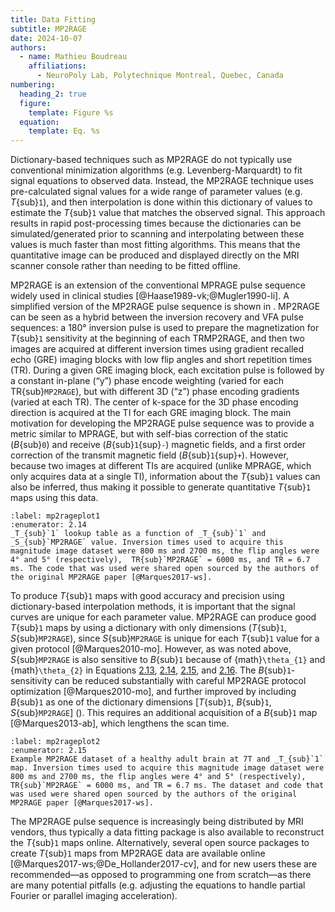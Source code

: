```yaml
---
title: Data Fitting
subtitle: MP2RAGE
date: 2024-10-07
authors:
  - name: Mathieu Boudreau
    affiliations:
      - NeuroPoly Lab, Polytechnique Montreal, Quebec, Canada
numbering:
  heading_2: true
  figure:
    template: Figure %s
  equation:
    template: Eq. %s
---
```


Dictionary-based techniques such as MP2RAGE do not typically use conventional minimization algorithms (e.g. Levenberg-Marquardt) to fit signal equations to observed data. Instead, the MP2RAGE technique uses pre-calculated signal values for a wide range of parameter values (e.g. _T_{sub}`1`), and then interpolation is done within this dictionary of values to estimate the _T_{sub}`1` value that matches the observed signal. This approach results in rapid post-processing times because the dictionaries can be simulated/generated prior to scanning and interpolating between these values is much faster than most fitting algorithms. This means that the quantitative image can be produced and displayed directly on the MRI scanner console rather than needing to be fitted offline.

MP2RAGE is an extension of the conventional MPRAGE pulse sequence widely used in clinical studies [@Haase1989-vk;@Mugler1990-li]. A simplified version of the MP2RAGE pulse sequence is shown in [](#mp2rageFig1). MP2RAGE can be seen as a hybrid between the inversion recovery and VFA pulse sequences: a 180° inversion pulse is used to prepare the magnetization for _T_{sub}`1` sensitivity at the beginning of each TRMP2RAGE, and then two images are acquired at different inversion times using gradient recalled echo (GRE) imaging blocks with low flip angles and short repetition times (TR). During a given GRE imaging block, each excitation pulse is followed by a constant in-plane (“y”) phase encode weighting (varied for each TR{sub}`MP2RAGE`), but with different 3D (“z”) phase encoding gradients (varied at each TR). The center of k-space for the 3D phase encoding direction is acquired at the TI for each GRE imaging block. The main motivation for developing the MP2RAGE pulse sequence was to provide a metric similar to MPRAGE, but with self-bias correction of the static (_B_{sub}`0`) and receive (_B_{sub}`1`{sup}`-`) magnetic fields, and a first order correction of the transmit magnetic field (_B_{sub}`1`{sup}`+`). However, because two images at different TIs are acquired (unlike MPRAGE, which only acquires data at a single TI), information about the _T_{sub}`1` values can also be inferred, thus making it possible to generate quantitative _T_{sub}`1` maps using this data.

```{figure} #mp2rageFig2jn
:label: mp2rageplot1
:enumerator: 2.14
_T_{sub}`1` lookup table as a function of _T_{sub}`1` and _S_{sub}`MP2RAGE` value. Inversion times used to acquire this magnitude image dataset were 800 ms and 2700 ms, the flip angles were 4° and 5° (respectively),  TR{sub}`MP2RAGE` = 6000 ms, and TR = 6.7 ms. The code that was used were shared open sourced by the authors of the original MP2RAGE paper [@Marques2017-ws].
```

To produce _T_{sub}`1` maps with good accuracy and precision using dictionary-based interpolation methods, it is important that the signal curves are unique for each parameter value. MP2RAGE can produce good _T_{sub}`1` maps by using a dictionary with only dimensions (_T_{sub}`1`, _S_{sub}`MP2RAGE`), since _S_{sub}`MP2RAGE` is unique for each _T_{sub}`1` value for a given protocol [@Marques2010-mo]. However, as was noted above, _S_{sub}`MP2RAGE` is also sensitive to _B_{sub}`1` because of {math}`\theta_{1}` and {math}`\theta_{2}` in  Equations [2.13](#mp2rageEq3), [2.14](#mp2rageEq4), [2.15](#mp2rageEq5), and [2.16](#mp2rageEq3). The  _B_{sub}`1`-sensitivity can be reduced substantially with careful MP2RAGE protocol optimization [@Marques2010-mo], and further improved by including _B_{sub}`1` as one of the dictionary dimensions [_T_{sub}`1`, _B_{sub}`1`, _S_{sub}`MP2RAGE`] ([](#mp2rageplot1)).  This requires an additional acquisition of a _B_{sub}`1` map [@Marques2013-ab], which lengthens the scan time. 


```{figure} #mp2rageFig3jn
:label: mp2rageplot2
:enumerator: 2.15
Example MP2RAGE dataset of a healthy adult brain at 7T and _T_{sub}`1` map. Inversion times used to acquire this magnitude image dataset were 800 ms and 2700 ms, the flip angles were 4° and 5° (respectively),  TR{sub}`MP2RAGE` = 6000 ms, and TR = 6.7 ms. The dataset and code that was used were shared open sourced by the authors of the original MP2RAGE paper [@Marques2017-ws].
```

The MP2RAGE pulse sequence is increasingly being distributed by MRI vendors, thus typically a data fitting package is also available to reconstruct the _T_{sub}`1` maps online. Alternatively, several open source packages to create _T_{sub}`1` maps from MP2RAGE data are available online [@Marques2017-ws;@De_Hollander2017-cv], and for new users these are recommended—as opposed to programming one from scratch—as there are many potential pitfalls (e.g. adjusting the equations to handle partial Fourier or parallel imaging acceleration).